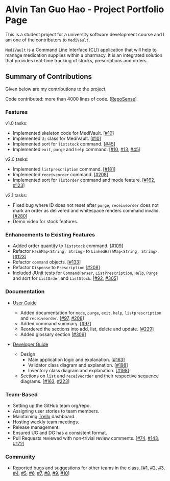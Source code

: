 # Alvin Tan Guo Hao - Project Portfolio Page

This is a student project for a university software development course and I am one of the contributors to `MediVault`.

`MediVault` is a Command Line Interface (CLI) application that will help to manage medication supplies within a pharmacy.
It is an integrated solution that provides real-time tracking of stocks, prescriptions and orders.

## Summary of Contributions

Given below are my contributions to the project.

Code contributed: more than 4000 lines of
code. [[RepoSense](https://nus-cs2113-ay2122s1.github.io/tp-dashboard/?search=alvintan01&sort=groupTitle&sortWithin=title&timeframe=commit&mergegroup=&groupSelect=groupByRepos&breakdown=true&checkedFileTypes=docs~functional-code~test-code~other&since=2021-09-25&tabOpen=true&tabType=authorship&tabAuthor=alvintan01&tabRepo=AY2122S1-CS2113T-T10-1%2Ftp%5Bmaster%5D&authorshipIsMergeGroup=false&authorshipFileTypes=docs~functional-code~test-code~other&authorshipIsBinaryFileTypeChecked=false)]

### Features

v1.0 tasks:

- Implemented skeleton code for MediVault. [[#10](https://github.com/AY2122S1-CS2113T-T10-1/tp/pull/10)]
- Implemented `Ui` class for MediVault. [[#10](https://github.com/AY2122S1-CS2113T-T10-1/tp/pull/10)]
- Implemented sort for `liststock` command. [[#45](https://github.com/AY2122S1-CS2113T-T10-1/tp/pull/45)]
- Implemented `exit`, `purge` and `help` command. [[#10](https://github.com/AY2122S1-CS2113T-T10-1/tp/pull/10), [#13](https://github.com/AY2122S1-CS2113T-T10-1/tp/pull/13), [#45](https://github.com/AY2122S1-CS2113T-T10-1/tp/pull/45)]

v2.0 tasks:

- Implemented `listprescription` command. [[#181](https://github.com/AY2122S1-CS2113T-T10-1/tp/pull/181)]
- Implemented `receiveorder` command. [[#208](https://github.com/AY2122S1-CS2113T-T10-1/tp/pull/208)]
- Implemented sort for `listorder` command and mode feature. [[#162](https://github.com/AY2122S1-CS2113T-T10-1/tp/pull/162), [#123](https://github.com/AY2122S1-CS2113T-T10-1/tp/pull/123)]

v2.1 tasks:

- Fixed bug where ID does not reset after `purge`, `receiveorder` does not mark an order as delivered and whitespace renders command invalid. [[#280](https://github.com/AY2122S1-CS2113T-T10-1/tp/pull/280)]
- Demo video for stock features.

### Enhancements to Existing Features

- Added order quantity to `liststock` command. [[#109](https://github.com/AY2122S1-CS2113T-T10-1/tp/pull/109)]
- Refactor `HashMap<String, String>` to `LinkedHashMap<String, String>`. [[#123](https://github.com/AY2122S1-CS2113T-T10-1/tp/pull/123)]
- Refactor `command` objects. [[#133](https://github.com/AY2122S1-CS2113T-T10-1/tp/pull/133)]
- Refactor `Dispense` to `Prescription` [[#208](https://github.com/AY2122S1-CS2113T-T10-1/tp/pull/208)]
- Included JUnit tests for `CommandParser`, `ListPrescription`, `Help`, `Purge` and sort for `ListOrder` and `ListStock`. [[#92](https://github.com/AY2122S1-CS2113T-T10-1/tp/pull/92), [#305](https://github.com/AY2122S1-CS2113T-T10-1/tp/pull/305)]

### Documentation

- [User Guide](../UserGuide.md)
    - Added documentation for `mode`, `purge`, `exit`, `help`, `listprescription` and `receiveorder`. [[#97](https://github.com/AY2122S1-CS2113T-T10-1/tp/pull/97), [#208](https://github.com/AY2122S1-CS2113T-T10-1/tp/pull/208)]
    - Added command summary. [[#97](https://github.com/AY2122S1-CS2113T-T10-1/tp/pull/97)]
    - Reordered the sections into add, list, delete and update. [[#229](https://github.com/AY2122S1-CS2113T-T10-1/tp/pull/229)]
    - Added glossary section [[#309](https://github.com/AY2122S1-CS2113T-T10-1/tp/pull/309)]

- [Developer Guide](../DeveloperGuide.md)
  - Design
    - Main application logic and explanation. [[#163](https://github.com/AY2122S1-CS2113T-T10-1/tp/pull/163)]
    - Validator class diagram and explanation. [[#198](https://github.com/AY2122S1-CS2113T-T10-1/tp/pull/198)]
    - Inventory class diagram and explanation. [[#198](https://github.com/AY2122S1-CS2113T-T10-1/tp/pull/198)]
  - Sections on `list` and `receiveorder` and their respective sequence diagrams. [[#163](https://github.com/AY2122S1-CS2113T-T10-1/tp/pull/163), [#223](https://github.com/AY2122S1-CS2113T-T10-1/tp/pull/223)]

### Team-Based
- Setting up the GitHub team org/repo.
- Assigning user stories to team members.
- Maintaining [Trello](https://trello.com/b/nMVm0vgz/cs2113t-user-stories) dashboard.
- Hosting weekly team meetings.
- Release management.
- Ensured UG and DG has a consistent format.
- Pull Requests reviewed with non-trivial review comments. [[#74](https://github.com/AY2122S1-CS2113T-T10-1/tp/pull/74), [#143](https://github.com/AY2122S1-CS2113T-T10-1/tp/pull/143), [#172](https://github.com/AY2122S1-CS2113T-T10-1/tp/pull/172)]

### Community
- Reported bugs and suggestions for other teams in the class. [[#1](https://github.com/alvintan01/ped/issues/1), [#2](https://github.com/alvintan01/ped/issues/2), [#3](https://github.com/alvintan01/ped/issues/3), [#4](https://github.com/alvintan01/ped/issues/4), [#5](https://github.com/alvintan01/ped/issues/5), [#6](https://github.com/alvintan01/ped/issues/6), [#7](https://github.com/alvintan01/ped/issues/7), [#8](https://github.com/alvintan01/ped/issues/8), [#9](https://github.com/alvintan01/ped/issues/9), [#10](https://github.com/alvintan01/ped/issues/10)]
